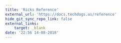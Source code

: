 ```yaml
---
title: 'Ricks Reference'
external_url: 'https://docs.techdogs.us/reference'
hide_git_sync_repo_link: false
external_links:
    target: _blank
date: '22:56 14-08-2018'
---
```


